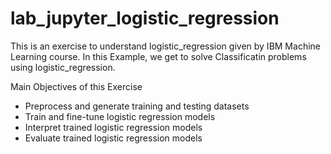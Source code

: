 # lab_jupyter_logistic_regression
This is an exercise to understand logistic_regression given by IBM Machine Learning course. In this Example, we get to solve Classificatin problems using logistic_regression.

Main Objectives of this Exercise
*   Preprocess and generate training and testing datasets
*   Train and fine-tune logistic regression models
*   Interpret trained logistic regression models
*   Evaluate trained logistic regression models

